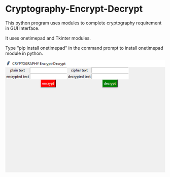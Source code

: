 # Cryptography-Encrypt-Decrypt

This python program uses modules to complete cryptography requirement in GUI Interface.

It uses onetimepad and Tkinter modules.

Type "pip install onetimepad" in the command prompt to install onetimepad module in python.

![](Pictures/Picture.png)
